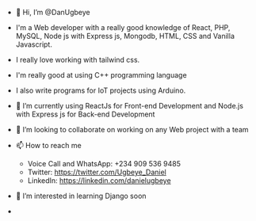 - 👋 Hi, I’m @DanUgbeye
- I'm a Web developer with a really good knowledge of React, PHP, MySQL, Node js with Express js, Mongodb, HTML, CSS and Vanilla Javascript.
- I really love working with tailwind css.
- I'm really good at using C++ programming language
- I also write programs for IoT projects using Arduino.

- 🌱 I’m currently using ReactJs for Front-end Development and Node.js with Express js for Back-end Development
- 💞️ I’m looking to collaborate on working on any Web project with a team
- 📫 How to reach me 
  - Voice Call and WhatsApp: +234 909 536 9485
  - Twitter: https://twitter.com/Ugbeye_Daniel
  - LinkedIn: https://linkedin.com/danielugbeye
- 👀 I’m interested in learning Django soon
- 
<!---
DanUgbeye/DanUgbeye is a ✨ special ✨ repository because its `README.md` (this file) appears on your GitHub profile.
You can click the Preview link to take a look at your changes.
--->
